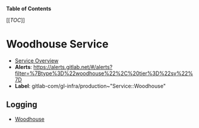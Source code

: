 <!-- MARKER: do not edit this section directly. Edit services/service-catalog.yml then run scripts/generate-docs -->

**Table of Contents**

[[_TOC_]]

# Woodhouse Service

* [Service Overview](https://dashboards.gitlab.net/d/woodhouse/woodhouse-overview)
* **Alerts**: <https://alerts.gitlab.net/#/alerts?filter=%7Btype%3D%22woodhouse%22%2C%20tier%3D%22sv%22%7D>
* **Label**: gitlab-com/gl-infra/production~"Service::Woodhouse"

## Logging

* [Woodhouse](https://console.cloud.google.com/logs/viewer?project=gitlab-ops&minLogLevel=0&expandAll=false)

<!-- END_MARKER -->

<!-- ## Summary -->

<!-- ## Architecture -->

<!-- ## Performance -->

<!-- ## Scalability -->

<!-- ## Availability -->

<!-- ## Durability -->

<!-- ## Security/Compliance -->

<!-- ## Monitoring/Alerting -->

<!-- ## Links to further Documentation -->
